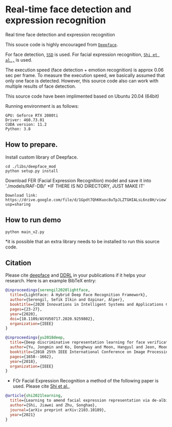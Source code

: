 # Real-time face detection and expression recognition
Real time face detection and expression recognition

This souce code is highly encouraged from [`Deepface`](https://github.com/serengil/deepface).

For face detection, [`SSD`](https://sefiks.com/2020/08/25/deep-face-detection-with-opencv-in-python/) is used.
For facial expression recognition, [`Shi et al.,`](https://arxiv.org/abs/2103.10189) is used.

The execution speed (face detection + emotion recognition) is approx 0.06 sec per frame. To measure the execution speed, we basically assumed that only one face is detected. However, this source code also can work with multiple results of face detection.

This source code have been implimented based on Ubuntu 20.04 (64bit)


Running environment is as follows:
```
GPU: Geforce RTX 2080ti
Driver: 460.73.01
CUDA version: 11.2
Python: 3.8
```

## How to prepare.
Install custom library of Deepface.
```
cd ./libs/deepface_mod
python setup.py install
```

Download FER (Facial Expression Recognition) model and save it into './models/RAF-DB/'
*IF THERE IS NO DIRECTORY, JUST MAKE IT'
```
Download link: https://drive.google.com/file/d/1Gpdt7QhKKuoc8uTpJLZTGHIALsL6nz8H/view?usp=sharing
```

## How to run demo
```
python main_v2.py
```
*it is possible that an extra library needs to be installed to run this source code.

## Citation

Please cite [deepface](https://ieeexplore.ieee.org/document/9259802) and [DDRL](https://ieeexplore.ieee.org/abstract/document/8451494) in your publications if it helps your research. Here is an example BibTeX entry:

```BibTeX
@inproceedings{serengil2020lightface,
  title={LightFace: A Hybrid Deep Face Recognition Framework},
  author={Serengil, Sefik Ilkin and Ozpinar, Alper},
  booktitle={2020 Innovations in Intelligent Systems and Applications Conference (ASYU)},
  pages={23-27},
  year={2020},
  doi={10.1109/ASYU50717.2020.9259802},
  organization={IEEE}
}
```

```BibTeX
@inproceedings{yu2018deep,
  title={Deep discriminative representation learning for face verification and person re-identification on unconstrained condition},
  author={Yu, Jongmin and Ko, Donghwuy and Moon, Hangyul and Jeon, Moongu},
  booktitle={2018 25th IEEE International Conference on Image Processing (ICIP)},
  pages={1658--1662},
  year={2018},
  organization={IEEE}
}
```
* FOr Facial Expression Recognition a method of the following paper is used.
Please cite [Shi et al.,](https://arxiv.org/abs/2103.10189) 
```BibTeX
@article{shi2021learning,
  title={Learning to amend facial expression representation via de-albino and affinity},
  author={Shi, Jiawei and Zhu, Songhao},
  journal={arXiv preprint arXiv:2103.10189},
  year={2021}
}
```
